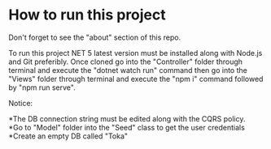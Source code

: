 
# How to run this project

Don't forget to see the "about" section of this repo.

To run this project NET 5 latest version must be installed along with Node.js and Git preferibly.
Once cloned go into the "Controller" folder through terminal and execute the "dotnet watch run"  command then go into the "Views" folder through terminal and execute
the "npm i" command followed by "npm run serve".

Notice:

*The DB connection string must be edited along with the CQRS policy. <br />
*Go to "Model" folder into the "Seed" class to get the user credentials <br />
*Create an empty DB called "Toka" 